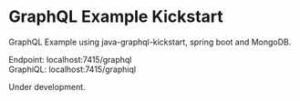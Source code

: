 # GraphQL Example Kickstart

GraphQL Example using java-graphql-kickstart, spring boot and MongoDB.

Endpoint: localhost:7415/graphql \
GraphiQL: localhost:7415/graphiql

Under development.
